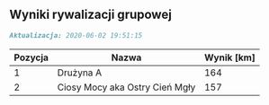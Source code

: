 ## Wyniki rywalizacji grupowej

```markdown
Aktualizacja: 2020-06-02 19:51:15
```

Pozycja | Nazwa | Wynik [km] |
------------ | -------------  | -------------
 1 |Drużyna A | 164 
 2 |Ciosy Mocy aka Ostry Cień Mgły | 157